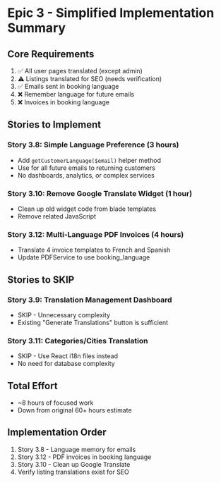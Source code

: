 # Epic 3 - Simplified Implementation Summary

## Core Requirements
1. ✅ All user pages translated (except admin)
2. ⚠️ Listings translated for SEO (needs verification)
3. ✅ Emails sent in booking language
4. ❌ Remember language for future emails
5. ❌ Invoices in booking language

## Stories to Implement

### Story 3.8: Simple Language Preference (3 hours)
- Add `getCustomerLanguage($email)` helper method
- Use for all future emails to returning customers
- No dashboards, analytics, or complex services

### Story 3.10: Remove Google Translate Widget (1 hour)
- Clean up old widget code from blade templates
- Remove related JavaScript

### Story 3.12: Multi-Language PDF Invoices (4 hours)
- Translate 4 invoice templates to French and Spanish
- Update PDFService to use booking_language

## Stories to SKIP

### Story 3.9: Translation Management Dashboard
- SKIP - Unnecessary complexity
- Existing "Generate Translations" button is sufficient

### Story 3.11: Categories/Cities Translation
- SKIP - Use React i18n files instead
- No need for database complexity

## Total Effort
- ~8 hours of focused work
- Down from original 60+ hours estimate

## Implementation Order
1. Story 3.8 - Language memory for emails
2. Story 3.12 - PDF invoices in booking language
3. Story 3.10 - Clean up Google Translate
4. Verify listing translations exist for SEO